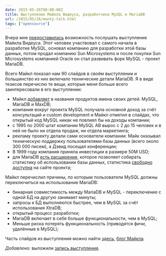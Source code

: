 ```yaml
---
date: 2015-05-26T00:00:00Z
title: Выступление Майкла Видеуса, разработчика MySQL и MariaDB
url: /2015/05/26/monty-talk.html
tags: ["opensource"]
---
```


Вчера мне [предоставилась](http://habrahabr.ru/company/acronis/blog/258601/)
возможность послушать выступление Майкла Видеуса. Этот человек участвовал с
самого начала в разработке MySQL, основал компанию для разработки этой базы
данных, потом продал компанию Sun Microsystems и после покупки Sun Microsystems
компанией Oracle он стал развивать форк MySQL - проект MariaDB.

Всего Майкл показал нам 90 слайдов в своём выступлении и большинство
из них включало технические детали MariaDB. Я в виде тезисов перечислю
те вещи, которые меня больше всего заинтересовали в его выступлении:

- Майкл [добавляет](https://bronevichok.ru/trash/Monty/thumb_15050189_1024.jpg)
в названия продуктов имена своих детей: MySQL, MariaDB и MaxDB;
- компания вокруг проекта MySQL получала основной доход за счёт консультаций
и custom development и Майкл отметил в слайдах, что открытый код MySQL никак не повлиял бы на доходы компании;
- с 1995 по 2000 штат компании MySQL AB вырос с 2 до 15 человек и в ней не было
ни отдела продаж, ни отдела маркетинга;
- рекламу проекту делали сами основатели компании: Майк оказывал техническую поддержку
пользователями базы данных (всего около 300 000 писем), а Дэвид посещал конференции;
- В 1999 году компания приняла инвестиции в размере 50M USD;
- для MariaDB [есть расширение](https://mariadb.org/feedback_plugin/), которое позволяет собирать статистику об использовании базы данных, статистика [свободно доступна](https://mariadb.org/feedback_plugin/) на сайте проекта;

Майкл перечислил причины, по которым пользователи MySQL должны переключиться на использование MariaDB:

- бинарная совместимость между MariaDB и MySQL - переключение с одной БД на другую занимает минуты;
- запросы к БД выполняются быстрее, чем в MySQL за счёт использования XtraDB;
- открытый процесс разработки;
- MariaDB включает в себя больше функциональности, чем в MySQL;
- Меньше риска потерять функциональность (приводятся фичи, удалённые в MySQL);

Часть слайдов из выступления можно найти [здесь](https://bronevichok.ru/trash/Monty/),
[блог Майкла](http://monty-says.blogspot.ru/).

*Добавлено:* выложили [запись выступления](https://www.youtube.com/watch?v=4xJVsCIK2zg).
